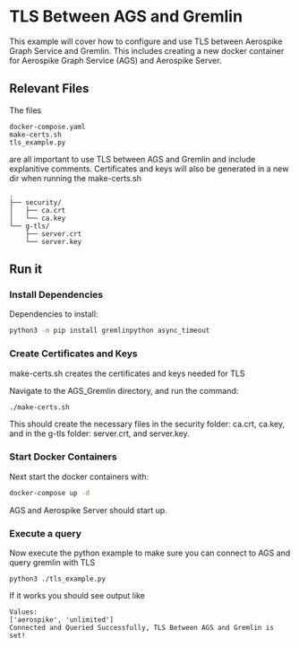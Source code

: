 # TLS Between AGS and Gremlin

This example will cover how to configure and use TLS between
Aerospike Graph Service and Gremlin.
This includes creating a new docker container for Aerospike Graph
Service (AGS) and Aerospike Server.

## Relevant Files

The files
```
docker-compose.yaml
make-certs.sh
tls_example.py
```
are all important to use TLS between AGS and Gremlin and
include explanitive comments.
Certificates and keys will also be generated in a new dir when
running the make-certs.sh

```dir
.
├── security/
│   ├── ca.crt
│   └── ca.key
└── g-tls/
    ├── server.crt
    └── server.key
```

## Run it

### Install Dependencies
Dependencies to install:
``` bash
python3 -m pip install gremlinpython async_timeout
```
### Create Certificates and Keys
make-certs.sh creates the certificates and keys needed for TLS

Navigate to the AGS_Gremlin directory, and run the command:
```bash
./make-certs.sh
```

This should create the necessary files in the security folder: ca.crt, ca.key, 
and in the g-tls folder: server.crt, and server.key.

### Start Docker Containers
Next start the docker containers with:
```bash
docker-compose up -d
```

AGS and Aerospike Server should start up.

### Execute a query
Now execute the python example to make sure you can connect to AGS and query gremlin with TLS
```
python3 ./tls_example.py
```
If it works you should see output like
```
Values:
['aerospike', 'unlimited']
Connected and Queried Successfully, TLS Between AGS and Gremlin is set!
```